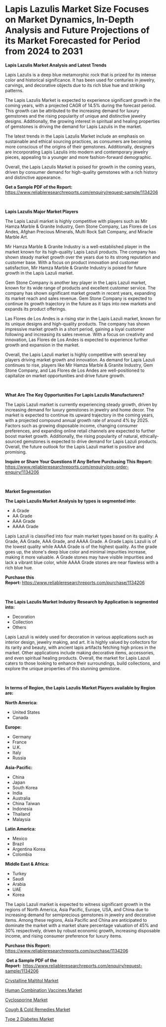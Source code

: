 <p><h1>Lapis Lazulis Market Size Focuses on Market Dynamics, In-Depth Analysis and Future Projections of its Market Forecasted for Period from 2024 to 2031</h1></p><p><strong>Lapis Lazulis Market Analysis and Latest Trends</strong></p>
<p><p>Lapis Lazulis is a deep blue metamorphic rock that is prized for its intense color and historical significance. It has been used for centuries in jewelry, carvings, and decorative objects due to its rich blue hue and striking patterns.</p><p>The Lapis Lazulis Market is expected to experience significant growth in the coming years, with a projected CAGR of 14.5% during the forecast period. This growth can be attributed to the increasing demand for luxury gemstones and the rising popularity of unique and distinctive jewelry designs. Additionally, the growing interest in spiritual and healing properties of gemstones is driving the demand for Lapis Lazulis in the market.</p><p>The latest trends in the Lapis Lazulis Market include an emphasis on sustainable and ethical sourcing practices, as consumers are becoming more conscious of the origins of their gemstones. Additionally, designers are incorporating Lapis Lazulis into modern and contemporary jewelry pieces, appealing to a younger and more fashion-forward demographic.</p><p>Overall, the Lapis Lazulis Market is poised for growth in the coming years, driven by consumer demand for high-quality gemstones with a rich history and distinctive appearance.</p></p>
<p><strong>Get a Sample PDF of the Report:&nbsp;</strong> <a href="https://www.reliableresearchreports.com/enquiry/request-sample/1134206">https://www.reliableresearchreports.com/enquiry/request-sample/1134206</a></p>
<p>&nbsp;</p>
<p><strong>Lapis Lazulis Major Market Players</strong></p>
<p><p>The Lapis Lazuli market is highly competitive with players such as Mir Hamza Marble & Granite Industry, Gem Stone Company, Las Flores de Los Andes, Afghan Precious Minerals, Multi Rock Salt Company, and Miracle Marble Art. </p><p>Mir Hamza Marble & Granite Industry is a well-established player in the market known for its high-quality Lapis Lazuli products. The company has shown steady market growth over the years due to its strong reputation and customer base. With a focus on product innovation and customer satisfaction, Mir Hamza Marble & Granite Industry is poised for future growth in the Lapis Lazuli market.</p><p>Gem Stone Company is another key player in the Lapis Lazuli market, known for its wide range of products and excellent customer service. The company has shown significant market growth in recent years, expanding its market reach and sales revenue. Gem Stone Company is expected to continue its growth trajectory in the future as it taps into new markets and expands its product offerings.</p><p>Las Flores de Los Andes is a rising star in the Lapis Lazuli market, known for its unique designs and high-quality products. The company has shown impressive market growth in a short period, gaining a loyal customer following and increasing its sales revenue. With a focus on creativity and innovation, Las Flores de Los Andes is expected to experience further growth and expansion in the market.</p><p>Overall, the Lapis Lazuli market is highly competitive with several key players driving market growth and innovation. As demand for Lapis Lazuli continues to rise, players like Mir Hamza Marble & Granite Industry, Gem Stone Company, and Las Flores de Los Andes are well-positioned to capitalize on market opportunities and drive future growth.</p></p>
<p>&nbsp;</p>
<p><strong>What Are The Key Opportunities For Lapis Lazulis Manufacturers?</strong></p>
<p><p>The Lapis Lazuli market is currently experiencing steady growth, driven by increasing demand for luxury gemstones in jewelry and home decor. The market is expected to continue its upward trajectory in the coming years, with a projected compound annual growth rate of around 4% by 2025. Factors such as growing disposable income, changing consumer preferences, and expanding online retail channels are expected to further boost market growth. Additionally, the rising popularity of natural, ethically-sourced gemstones is expected to drive demand for Lapis Lazuli products. Overall, the future outlook for the Lapis Lazuli market is positive and promising.</p></p>
<p><strong>Inquire or Share Your Questions If Any Before Purchasing This Report:</strong> <a href="https://www.reliableresearchreports.com/enquiry/pre-order-enquiry/1134206">https://www.reliableresearchreports.com/enquiry/pre-order-enquiry/1134206</a></p>
<p>&nbsp;</p>
<p><strong>Market Segmentation</strong></p>
<p><strong>The Lapis Lazulis Market Analysis by types is segmented into:</strong></p>
<p><ul><li>A Grade</li><li>AA Grade</li><li>AAA Grade</li><li>AAAA Grade</li></ul></p>
<p><p>Lapis Lazuli is classified into four main market types based on its quality: A Grade, AA Grade, AAA Grade, and AAAA Grade. A Grade Lapis Lazuli is of the lowest quality while AAAA Grade is of the highest quality. As the grade goes up, the stone's deep blue color and minimal impurities increase, making it more valuable. A Grade stones may have visible impurities and lack a vibrant blue color, while AAAA Grade stones are near flawless with a rich blue hue.</p></p>
<p><strong>Purchase this Report:&nbsp;</strong><a href="https://www.reliableresearchreports.com/purchase/1134206">https://www.reliableresearchreports.com/purchase/1134206</a></p>
<p>&nbsp;</p>
<p><strong>The Lapis Lazulis Market Industry Research by Application is segmented into:</strong></p>
<p><ul><li>Decoration</li><li>Collection</li><li>Others</li></ul></p>
<p><p>Lapis Lazuli is widely used for decoration in various applications such as interior design, jewelry making, and art. It is highly valued by collectors for its rarity and beauty, with ancient lapis artifacts fetching high prices in the market. Other applications include making decorative items, accessories, and even spiritual healing products. Overall, the market for Lapis Lazuli caters to those looking to enhance their surroundings, build collections, and explore the unique properties of this stunning gemstone.</p></p>
<p>&nbsp;</p>
<p><strong>In terms of Region, the Lapis Lazulis Market Players available by Region are:</strong></p>
<p>
    <p> <strong> North America: </strong>
        <ul>
            <li>United States</li>
            <li>Canada</li>
        </ul>
        </p> 
    <p> <strong> Europe: </strong>
        <ul>
            <li>Germany</li>
            <li>France</li>
            <li>U.K.</li>
            <li>Italy</li>
            <li>Russia</li>
        </ul>
        </p> 
    <p> <strong> Asia-Pacific: </strong>
        <ul>
            <li>China</li>
            <li>Japan</li>
            <li>South Korea</li>
            <li>India</li>
            <li>Australia</li>
            <li>China Taiwan</li>
            <li>Indonesia</li>
            <li>Thailand</li>
            <li>Malaysia</li>
        </ul>
        </p> 
    <p> <strong> Latin America: </strong>
        <ul>
            <li>Mexico</li>
            <li>Brazil</li>
            <li>Argentina Korea</li>
            <li>Colombia</li>
        </ul>
        </p> 
    <p> <strong> Middle East & Africa: </strong>
        <ul>
            <li>Turkey</li>
            <li>Saudi</li>
            <li>Arabia</li>
            <li>UAE</li>
            <li>Korea</li>
        </ul>
    </p>
    </p>
<p><p>The Lapis Lazuli market is expected to witness significant growth in the regions of North America, Asia Pacific, Europe, USA, and China due to increasing demand for semiprecious gemstones in jewelry and decorative items. Among these regions, Asia Pacific and China are anticipated to dominate the market with a market share percentage valuation of 45% and 30% respectively, driven by robust economic growth, increasing disposable income, and rising consumer preference for luxury items.</p></p>
<p><strong>Purchase this Report: </strong><a href="https://www.reliableresearchreports.com/purchase/1134206">https://www.reliableresearchreports.com/purchase/1134206</a></p>
<p>&nbsp;<strong>Get a Sample PDF of the Report:&nbsp;&nbsp;</strong><a href="https://www.reliableresearchreports.com/enquiry/request-sample/1134206">https://www.reliableresearchreports.com/enquiry/request-sample/1134206</a></p>
<p><strong></strong></p>
<p><p><a href="https://medium.com/@vanessachurchill767/crystalline-maltitol-nbsp-market-focuses-on-market-share-size-and-projected-forecast-till-2031-fb86c93f7153">Crystalline Maltitol Market</a></p><p><a href="https://medium.com/@harveybeer951/human-combination-vaccines-market-insight-market-trends-growth-forecasted-from-2024-to-2031-81e615d4d115">Human Combination Vaccines Market</a></p><p><a href="https://medium.com/@vanessachurchill767/cyclosporine-market-the-key-to-successful-business-strategy-forecast-till-2031-7b5f5a507248">Cyclosporine Market</a></p><p><a href="https://medium.com/@desmondmraz1/cough-amp-cold-remedies-market-furnishes-information-on-market-share-market-trends-and-market-db6847f06e2e">Cough & Cold Remedies Market</a></p><p><a href="https://medium.com/@harveybeer951/type-2-diabetes-market-exploring-market-share-market-trends-and-future-growth-681fc5720ee5">Type 2 Diabetes Market</a></p></p>